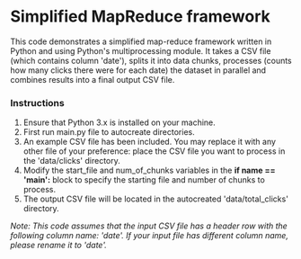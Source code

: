 # Simplified MapReduce framework
This code demonstrates a simplified map-reduce framework written in Python and using Python's multiprocessing module. It takes a CSV file (which contains column 'date'), splits it into data chunks, processes (counts how many clicks there were for each date) the dataset in parallel and combines results into a final output CSV file. 

### Instructions
1. Ensure that Python 3.x is installed on your machine.
2. First run main.py file to autocreate directories.
3. An example CSV file has been included. You may replace it with any other file of your preference: place the CSV file you want to process in the 'data/clicks' directory.
4. Modify the start_file and num_of_chunks variables in the __if __name__ == '__main__':__ block to specify the starting file and number of chunks to process.
5. The output CSV file will be located in the autocreated 'data/total_clicks' directory.

*Note: This code assumes that the input CSV file has a header row with the following column name: 'date'. If your input file has different column name, please rename it to 'date'.*
